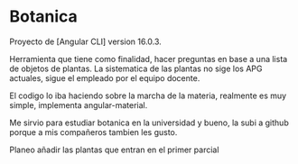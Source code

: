 # Botanica
Proyecto de [Angular CLI] version 16.0.3.

Herramienta que tiene como finalidad, hacer preguntas en base a una lista de objetos de plantas.
La sistematica de las plantas no sige los APG actuales, sigue el empleado por el equipo docente.

El codigo lo iba haciendo sobre la marcha de la materia, realmente es muy simple, implementa angular-material. 

Me sirvio para estudiar botanica en la universidad y bueno, la subi a github porque a mis compañeros tambien les gusto. 

Planeo añadir las plantas que entran en el primer parcial

